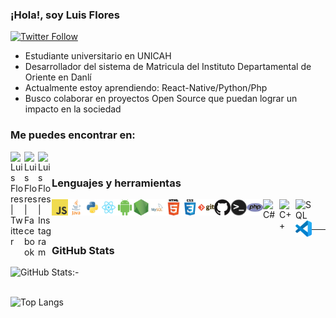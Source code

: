 ### ¡Hola!, soy Luis Flores

[![Twitter Follow](https://img.shields.io/twitter/follow/LuisFlo33646424?color=1DA1F2&label=S%C3%ADgueme%20@LuisFlo33646424&logo=twitter&style=for-the-badge)](https://twitter.com/intent/follow?original_referer=https://github.com/codeSTACKr&screen_name=LuisFlo33646424)



- Estudiante universitario en UNICAH
- Desarrollador del sistema de Matricula del Instituto Departamental de Oriente en Danlí 
- Actualmente estoy aprendiendo: React-Native/Python/Php
- Busco colaborar en proyectos Open Source que puedan lograr un impacto en la sociedad

### Me puedes encontrar en:

[<img align="left" alt="Luis Flores| Twitter" width="22px" src="https://cdn.jsdelivr.net/npm/simple-icons@v3/icons/twitter.svg" />][twitter]
[<img align="left" alt="Luis Flores | Facebook" width="22px" src="https://cdn.jsdelivr.net/npm/simple-icons@3.13.0/icons/facebook.svg" />][facebook]
[<img align="left" alt="Luis Flores | Instagram" width="22px" src="https://cdn.jsdelivr.net/npm/simple-icons@3.13.0/icons/instagram.svg" />][instagram]

<br />

### Lenguajes y herramientas

<img align="left" alt="JavaScript" width="26px" src="https://raw.githubusercontent.com/github/explore/80688e429a7d4ef2fca1e82350fe8e3517d3494d/topics/javascript/javascript.png" />

<img align="left" alt="Java" width="26px" src="https://raw.githubusercontent.com/github/explore/80688e429a7d4ef2fca1e82350fe8e3517d3494d/topics/java/java.png" />

<img align="left" alt="Python" width="26px" src="https://raw.githubusercontent.com/github/explore/80688e429a7d4ef2fca1e82350fe8e3517d3494d/topics/python/python.png" />
<img align="left" alt="React" width="26px" src="https://raw.githubusercontent.com/github/explore/80688e429a7d4ef2fca1e82350fe8e3517d3494d/topics/react/react.png" />
<img align="left" alt="Android" width="26px" src="https://raw.githubusercontent.com/github/explore/80688e429a7d4ef2fca1e82350fe8e3517d3494d/topics/android/android.png" />

<img align="left" alt="Node.js" width="26px" src="https://raw.githubusercontent.com/github/explore/80688e429a7d4ef2fca1e82350fe8e3517d3494d/topics/nodejs/nodejs.png" />

<img align="left" alt="MySQL" width="26px" src="https://raw.githubusercontent.com/github/explore/80688e429a7d4ef2fca1e82350fe8e3517d3494d/topics/mysql/mysql.png" />

<img align="left" alt="HTML5" width="26px" src="https://raw.githubusercontent.com/github/explore/80688e429a7d4ef2fca1e82350fe8e3517d3494d/topics/html/html.png" />
<img align="left" alt="CSS3" width="26px" src="https://raw.githubusercontent.com/github/explore/80688e429a7d4ef2fca1e82350fe8e3517d3494d/topics/css/css.png" />

<img align="left" alt="Git" width="26px" src="https://raw.githubusercontent.com/github/explore/80688e429a7d4ef2fca1e82350fe8e3517d3494d/topics/git/git.png" />
<img align="left" alt="GitHub" width="26px" src="https://raw.githubusercontent.com/github/explore/78df643247d429f6cc873026c0622819ad797942/topics/github/github.png" />
<img align="left" alt="Terminal" width="26px" src="https://raw.githubusercontent.com/github/explore/80688e429a7d4ef2fca1e82350fe8e3517d3494d/topics/terminal/terminal.png" />
<img align="left" alt="Php" width="26px" src="https://raw.githubusercontent.com/github/explore/80688e429a7d4ef2fca1e82350fe8e3517d3494d/topics/php/php.png" />

<img align="left" alt="C#" width="26px" src="https://aspnetcoremaster.com/img/csharp.webp" />

<img align="left" alt="C++" width="26px" src="https://upload.wikimedia.org/wikipedia/commons/thumb/1/18/ISO_C%2B%2B_Logo.svg/1200px-ISO_C%2B%2B_Logo.svg.png" />

<img align="left" alt="SQL" width="26px"  src="http://2.bp.blogspot.com/-FX00EIt6W2o/UwyrmFmcy0I/AAAAAAAABM4/H2AZ7SAAvvs/s1600/sql.jpg">

<img align="left" alt="Visual Studio Code" width="26px" src="https://raw.githubusercontent.com/github/explore/80688e429a7d4ef2fca1e82350fe8e3517d3494d/topics/visual-studio-code/visual-studio-code.png" />

<br />
<br />

---

### GitHub Stats

<img align="left" alt="GitHub Stats:-" src="https://github-readme-stats.vercel.app/api?username=Luis-FloresC&show_icons=true&hide_border=true&theme=dracula&count_private=true" />

<br />
<br />

![Top Langs](https://github-readme-stats.vercel.app/api/top-langs/?username=Luis-FloresC&layout=compact&theme=dracula&hide_border=true)



[twitter]: https://twitter.com/LuisFlo33646424
[facebook]: https://www.facebook.com/profile.php?id=100022355653916
[instagram]: https://www.instagram.com/black_drac07/?hl=es-la